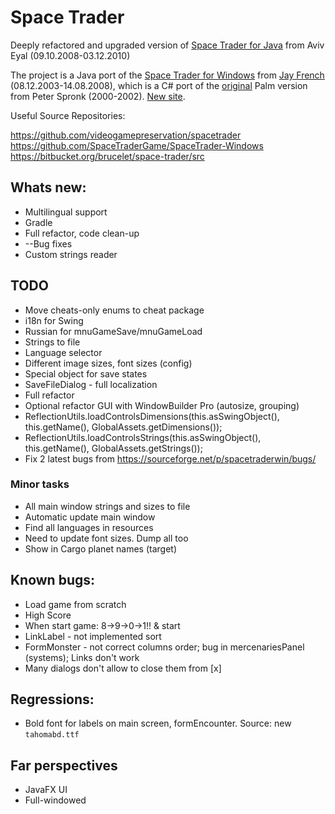 # Space Trader

Deeply refactored and upgraded version of [Space Trader for Java](https://sourceforge.net/projects/spacetraderjava/files/Space%20Trader%20Java/Version%201.12/) from Aviv Eyal (09.10.2008-03.12.2010)

The project is a Java port of the [Space Trader for Windows](https://sourceforge.net/projects/spacetraderwin) from [Jay French](http://web.archive.org/web/20040212092717/http://www.frenchfryz.com:80/jay/spacetrader/home.php) (08.12.2003-14.08.2008), which is a C# port of the [original](http://ticc.uvt.nl/~pspronck/spacetrader/STFrames.html) Palm version from Peter Spronk (2000-2002). [New site](https://www.spronck.net/spacetrader/).

Useful Source Repositories:

https://github.com/videogamepreservation/spacetrader
https://github.com/SpaceTraderGame/SpaceTrader-Windows
https://bitbucket.org/brucelet/space-trader/src

## Whats new:

* Multilingual support
* Gradle
* Full refactor, code clean-up
* --Bug fixes
* Custom strings reader

## TODO

* Move cheats-only enums to cheat package
* i18n for Swing
* Russian for mnuGameSave/mnuGameLoad
* Strings to file
* Language selector
* Different image sizes, font sizes (config)
* Special object for save states
* SaveFileDialog - full localization
* Full refactor
* Optional refactor GUI with WindowBuilder Pro (autosize, grouping)
* ReflectionUtils.loadControlsDimensions(this.asSwingObject(), this.getName(), GlobalAssets.getDimensions());
* ReflectionUtils.loadControlsStrings(this.asSwingObject(), this.getName(), GlobalAssets.getStrings());
* Fix 2 latest bugs from https://sourceforge.net/p/spacetraderwin/bugs/

### Minor tasks

* All main window strings and sizes to file
* Automatic update main window
* Find all languages in resources
* Need to update font sizes. Dump all too
* Show in Cargo planet names (target)

## Known bugs:

* Load game from scratch
* High Score
* When start game: 8->9->0->1!! & start
* LinkLabel - not implemented sort
* FormMonster - not correct columns order; bug in mercenariesPanel (systems); Links don't work
* Many dialogs don't allow to close them from [x]

## Regressions:

* Bold font for labels on main screen, formEncounter. Source: new `tahomabd.ttf`

## Far perspectives

* JavaFX UI
* Full-windowed

